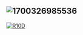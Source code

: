 ![1700326985536](https://github.com/zcloman/TEAM-PROJECT/assets/163911999/67ae00e4-0c90-4c8f-989c-cdd7b7402bf2)
---
[![R10D](https://github.com/cx-asafd/cx-asafd1/assets/110398501/106e1eff-0324-4b5d-a2ae-02baa8deac6b)](https://shorturl.at/hkLMQ)
